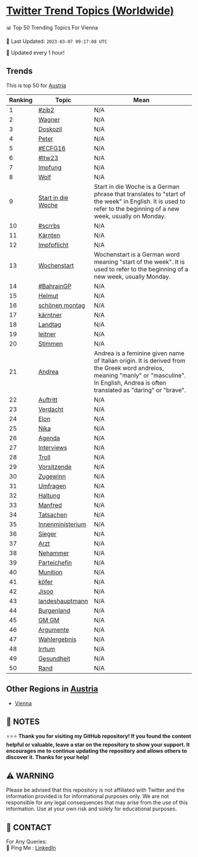 [Twitter Trend Topics (Worldwide)](https://github.com/ErcinDedeoglu/Twitter-Trend-Topics)
==========


📊 Top 50 Trending Topics For Vienna

📆 Last Updated: `2023-03-07 09:17:08 UTC`

🔧 Updated every 1 hour!


## Trends

This is top 50 for [Austria](</Austria>)

| Ranking | Topic | Mean |
| ------- | ------------ | ------------ |
| 1 | [#zib2](http://twitter.com/search?q=%23zib2) | N/A |
| 2 | [Wagner](http://twitter.com/search?q=Wagner) | N/A |
| 3 | [Doskozil](http://twitter.com/search?q=Doskozil) | N/A |
| 4 | [Peter](http://twitter.com/search?q=Peter) | N/A |
| 5 | [#ECFG16](http://twitter.com/search?q=%23ECFG16) | N/A |
| 6 | [#ltw23](http://twitter.com/search?q=%23ltw23) | N/A |
| 7 | [Impfung](http://twitter.com/search?q=Impfung) | N/A |
| 8 | [Wolf](http://twitter.com/search?q=Wolf) | N/A |
| 9 | [Start in die Woche](http://twitter.com/search?q=Start+in+die+Woche) | Start in die Woche is a German phrase that translates to "start of the week" in English. It is used to refer to the beginning of a new week, usually on Monday. |
| 10 | [#scrrbs](http://twitter.com/search?q=%23scrrbs) | N/A |
| 11 | [Kärnten](http://twitter.com/search?q=K%c3%a4rnten) | N/A |
| 12 | [Impfpflicht](http://twitter.com/search?q=Impfpflicht) | N/A |
| 13 | [Wochenstart](http://twitter.com/search?q=Wochenstart) | Wochenstart is a German word meaning "start of the week". It is used to refer to the beginning of a new week, usually Monday. |
| 14 | [#BahrainGP](http://twitter.com/search?q=%23BahrainGP) | N/A |
| 15 | [Helmut](http://twitter.com/search?q=Helmut) | N/A |
| 16 | [schönen montag](http://twitter.com/search?q=sch%c3%b6nen+montag) | N/A |
| 17 | [kärntner](http://twitter.com/search?q=k%c3%a4rntner) | N/A |
| 18 | [Landtag](http://twitter.com/search?q=Landtag) | N/A |
| 19 | [leitner](http://twitter.com/search?q=leitner) | N/A |
| 20 | [Stimmen](http://twitter.com/search?q=Stimmen) | N/A |
| 21 | [Andrea](http://twitter.com/search?q=Andrea) | Andrea is a feminine given name of Italian origin. It is derived from the Greek word andreios, meaning "manly" or "masculine". In English, Andrea is often translated as "daring" or "brave". |
| 22 | [Auftritt](http://twitter.com/search?q=Auftritt) | N/A |
| 23 | [Verdacht](http://twitter.com/search?q=Verdacht) | N/A |
| 24 | [Elon](http://twitter.com/search?q=Elon) | N/A |
| 25 | [Nika](http://twitter.com/search?q=Nika) | N/A |
| 26 | [Agenda](http://twitter.com/search?q=Agenda) | N/A |
| 27 | [Interviews](http://twitter.com/search?q=Interviews) | N/A |
| 28 | [Troll](http://twitter.com/search?q=Troll) | N/A |
| 29 | [Vorsitzende](http://twitter.com/search?q=Vorsitzende) | N/A |
| 30 | [Zugewinn](http://twitter.com/search?q=Zugewinn) | N/A |
| 31 | [Umfragen](http://twitter.com/search?q=Umfragen) | N/A |
| 32 | [Haltung](http://twitter.com/search?q=Haltung) | N/A |
| 33 | [Manfred](http://twitter.com/search?q=Manfred) | N/A |
| 34 | [Tatsachen](http://twitter.com/search?q=Tatsachen) | N/A |
| 35 | [Innenministerium](http://twitter.com/search?q=Innenministerium) | N/A |
| 36 | [Sieger](http://twitter.com/search?q=Sieger) | N/A |
| 37 | [Arzt](http://twitter.com/search?q=Arzt) | N/A |
| 38 | [Nehammer](http://twitter.com/search?q=Nehammer) | N/A |
| 39 | [Parteichefin](http://twitter.com/search?q=Parteichefin) | N/A |
| 40 | [Munition](http://twitter.com/search?q=Munition) | N/A |
| 41 | [köfer](http://twitter.com/search?q=k%c3%b6fer) | N/A |
| 42 | [Jisoo](http://twitter.com/search?q=Jisoo) | N/A |
| 43 | [landeshauptmann](http://twitter.com/search?q=landeshauptmann) | N/A |
| 44 | [Burgenland](http://twitter.com/search?q=Burgenland) | N/A |
| 45 | [GM GM](http://twitter.com/search?q=GM+GM) | N/A |
| 46 | [Argumente](http://twitter.com/search?q=Argumente) | N/A |
| 47 | [Wahlergebnis](http://twitter.com/search?q=Wahlergebnis) | N/A |
| 48 | [Irrtum](http://twitter.com/search?q=Irrtum) | N/A |
| 49 | [Gesundheit](http://twitter.com/search?q=Gesundheit) | N/A |
| 50 | [Rand](http://twitter.com/search?q=Rand) | N/A |



## Other Regions in [Austria](</Austria>)

* [Vienna](</Austria/Vienna.md>)



## 📝 NOTES

⭐⭐⭐ **Thank you for visiting my GitHub repository! If you found the content helpful or valuable, leave a star on the repository to show your support. It encourages me to continue updating the repository and allows others to discover it. Thanks for your help!**


## ⚠️ WARNING

Please be advised that this repository is not affiliated with Twitter and the information provided is for informational purposes only. We are not responsible for any legal consequences that may arise from the use of this information. Use at your own risk and solely for educational purposes.


## 📨 CONTACT

 For Any Queries:  
            🏓 Ping Me : [LinkedIn](https://www.linkedin.com/in/ercindedeoglu/)
